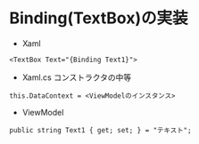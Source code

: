 # Binding(TextBox)の実装

- Xaml
```
<TextBox Text="{Binding Text1}">
```

- Xaml.cs
コンストラクタの中等
```
this.DataContext = <ViewModelのインスタンス>
```

- ViewModel
```
public string Text1 { get; set; } = "テキスト";
```
